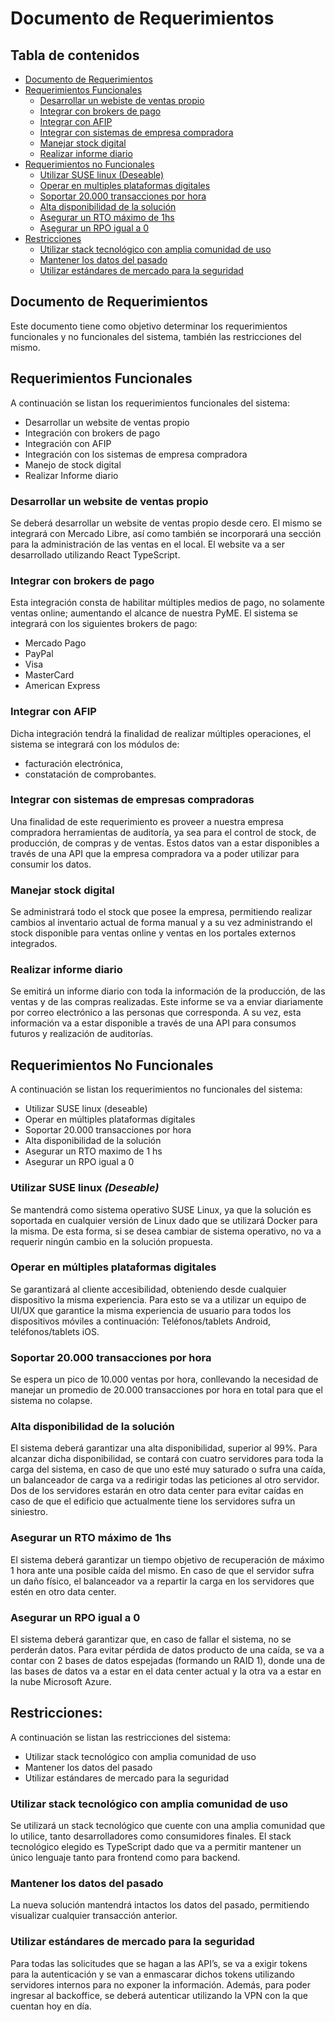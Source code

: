 # Documento de Requerimientos

## Tabla de contenidos
- [Documento de Requerimientos](#documento-de-requerimientos)
- [Requerimientos Funcionales](#requerimientos-funcionales)
    - [Desarrollar un webiste de ventas propio](#Desarrollar-un-webiste-de-ventas-propio)
    - [Integrar con brokers de pago](#Integración-con-brokers-de-pago)
    - [Integrar con AFIP](#Integración-con-AFIP)
    - [Integrar con sistemas de empresa compradora](#Integración-con-los-sistemas-de-empresa-compradora)
    - [Manejar stock digital](#Manejo-de-stock-digital)
    - [Realizar informe diario](#Realizar-informe-diario)
- [Requerimientos no Funcionales](#requerimientos-no-funcionales)
    - [Utilizar SUSE linux (Deseable)](#Utilizar-SUSE-linux-(Deseable))
    - [Operar en multiples plataformas digitales](#Operar-en-multiples-plataformas-digitales)
    - [Soportar 20.000 transacciones por hora](#Soportar-20.000-transacciones-por-hora)
    - [Alta disponibilidad de la solución](#Alta-disponibilidad-de-la-solución)
    - [Asegurar un RTO máximo de 1hs](#Asegurar-un-RTO-máximo-de-1hs)
    - [Asegurar un RPO igual a 0](#Asegurar-un-RPO-igual-a-0)
- [Restricciones](#restricciones)
    - [Utilizar stack tecnológico con amplia comunidad de uso](#Utilizar-stack-tecnológico-con-amplia-comunidad-de-uso)
    - [Mantener los datos del pasado](#Mantener-los-datos-del-pasado)
    - [Utilizar estándares de mercado para la seguridad](#Utilizar-estándares-de-mercado-para-la-seguridad)

## Documento de Requerimientos
Este documento tiene como objetivo determinar los requerimientos funcionales y no funcionales del sistema, también las restricciones del mismo.

## Requerimientos Funcionales
A continuación se listan los requerimientos funcionales del sistema:
- Desarrollar un website de ventas propio
- Integración con brokers de pago
- Integración con AFIP
- Integración con los sistemas de empresa compradora
- Manejo de stock digital
- Realizar Informe diario

### Desarrollar un website de ventas propio
Se deberá desarrollar un website de ventas propio desde cero. El mismo se integrará con Mercado Libre, así como también se incorporará una sección para la administración de las ventas en el local. El website va a ser desarrollado utilizando React TypeScript.

### Integrar con brokers de pago
Esta integración consta de habilitar múltiples medios de pago, no solamente ventas online; aumentando el alcance de nuestra PyME.
El sistema se integrará con los siguientes brokers de pago: 
- Mercado Pago
- PayPal
- Visa
- MasterCard
- American Express

### Integrar con AFIP
Dicha integración tendrá la finalidad de realizar múltiples operaciones, el sistema se integrará con los módulos de:
- facturación electrónica,
- constatación de comprobantes.

### Integrar con sistemas de empresas compradoras
Una finalidad de este requerimiento es proveer a nuestra empresa compradora herramientas de auditoría, ya sea para el control de stock, de producción, de compras y de ventas. Estos datos van a estar disponibles a través de una API que la empresa compradora va a poder utilizar para consumir los datos.

### Manejar stock digital
Se administrará todo el stock que posee la empresa, permitiendo realizar cambios al inventario actual de forma manual y a su vez administrando el stock disponible para ventas online y ventas en los portales externos integrados.

### Realizar informe diario
Se emitirá un informe diario con toda la información de la producción, de las ventas y de las compras realizadas. Este informe se va a enviar diariamente por correo electrónico a las personas que corresponda. A su vez, esta información va a estar disponible a través de una API para consumos futuros y realización de auditorías.

## Requerimientos No Funcionales
A continuación se listan los requerimientos no funcionales del sistema:
- Utilizar SUSE linux (deseable)
- Operar en múltiples plataformas digitales
- Soportar 20.000 transacciones por hora
- Alta disponibilidad de la solución
- Asegurar un RTO maximo de 1 hs
- Asegurar un RPO igual a 0

### Utilizar SUSE linux *(Deseable)*
Se mantendrá como sistema operativo SUSE Linux, ya que la solución es soportada en cualquier versión de Linux dado que se utilizará Docker para la misma. De esta forma, si se desea cambiar de sistema operativo, no va a requerir ningún cambio en la solución propuesta.

### Operar en múltiples plataformas digitales
Se garantizará al cliente accesibilidad, obteniendo desde cualquier dispositivo la misma experiencia. Para esto se va a utilizar un equipo de UI/UX que garantice la misma experiencia de usuario para todos los dispositivos móviles a continuación: Teléfonos/tablets Android, teléfonos/tablets iOS.

### Soportar 20.000 transacciones por hora
Se espera un pico de 10.000 ventas por hora, conllevando la necesidad de manejar un promedio de 20.000 transacciones por hora en total para que el sistema no colapse.

### Alta disponibilidad de la solución
El sistema deberá garantizar una alta disponibilidad, superior al 99%. Para alcanzar dicha disponibilidad, se contará con cuatro servidores para toda la carga del sistema, en caso de que uno esté muy saturado o sufra una caída, un balanceador de carga va a redirigir todas las peticiones al otro servidor. Dos de los servidores estarán en otro data center para evitar caídas en caso de que el edificio que actualmente tiene los servidores sufra un siniestro.

### Asegurar un RTO máximo de 1hs
El sistema deberá garantizar un tiempo objetivo de recuperación de máximo 1 hora ante una posible caída del mismo. En caso de que el servidor sufra un daño físico, el balanceador va a repartir la carga en los servidores que estén en otro data center.

### Asegurar un RPO igual a 0
El sistema deberá garantizar que, en caso de fallar el sistema, no se perderán datos. Para evitar pérdida de datos producto de una caída, se va a contar con 2 bases de datos espejadas (formando un RAID 1), donde una de las bases de datos va a estar en el data center actual y la otra va a estar en la nube Microsoft Azure.

## Restricciones:
A continuación se listan las restricciones del sistema:
- Utilizar stack tecnológico con amplia comunidad de uso
- Mantener los datos del pasado
- Utilizar estándares de mercado para la seguridad

### Utilizar stack tecnológico con amplia comunidad de uso
Se utilizará un stack tecnológico que cuente con una amplia comunidad que lo utilice, tanto desarrolladores como consumidores finales. El stack tecnológico elegido es TypeScript dado que va a permitir mantener un único lenguaje tanto para frontend como para backend.

### Mantener los datos del pasado
La nueva solución mantendrá intactos los datos del pasado, permitiendo visualizar cualquier transacción anterior.

### Utilizar estándares de mercado para la seguridad
Para todas las solicitudes que se hagan a las API’s, se va a exigir tokens para la autenticación y  se van a enmascarar dichos tokens utilizando servidores internos para no exponer la información. Además, para poder ingresar al backoffice, se deberá autenticar utilizando la VPN con la que cuentan hoy en día.
